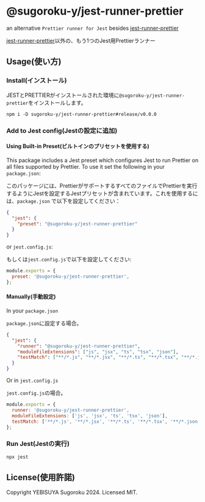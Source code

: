 # @sugoroku-y/jest-runner-prettier

an alternative `Prettier runner for Jest` besides [jest-runner-prettier](https://github.com/keplersj/jest-runner-prettier)

[jest-runner-prettier](https://github.com/keplersj/jest-runner-prettier)以外の、もう1つのJest用Prettierランナー

## Usage(使い方)

### Install(インストール)

JESTとPRETTIERがインストールされた環境に`@sugoroku-y/jest-runner-prettier`をインストールします。

```command
npm i -D sugoroku-y/jest-runner-prettier#release/v0.0.0
```

### Add to Jest config(Jestの設定に追加)

#### Using Built-in Preset(ビルトインのプリセットを使用する)

This package includes a Jest preset which configures Jest to run Prettier on all files supported by Prettier. To use it set the following in your `package.json`:

このパッケージには、PrettierがサポートするすべてのファイルでPrettierを実行するようにJestを設定するJestプリセットが含まれています。これを使用するには、`package.json` で以下を設定してください：

```json
{
  "jest": {
    "preset": "@sugoroku-y/jest-runner-prettier"
  }
}
```

or `jest.config.js`:

もしくは`jest.config.js`で以下を設定してください:

```js
module.exports = {
  preset: '@sugoroku-y/jest-runner-prettier',
};
```

#### Manually(手動設定)

In your `package.json`

`package.json`に設定する場合。

```json
{
  "jest": {
    "runner": "@sugoroku-y/jest-runner-prettier",
    "moduleFileExtensions": ["js", "jsx", "ts", "tsx", "json"],
    "testMatch": ["**/*.js", "**/*.jsx", "**/*.ts", "**/*.tsx", "**/*.json"]
  }
}
```

Or in `jest.config.js`

`jest.config.js`の場合。

```js
module.exports = {
  runner: '@sugoroku-y/jest-runner-prettier',
  moduleFileExtensions: ['js', 'jsx', 'ts', 'tsx', 'json'],
  testMatch: ['**/*.js', '**/*.jsx', '**/*.ts', '**/*.tsx', '**/*.json'],
};
```

### Run Jest(Jestの実行)

```cmd
npx jest
```

## License(使用許諾)

Copyright YEBISUYA Sugoroku 2024. Licensed MIT.
